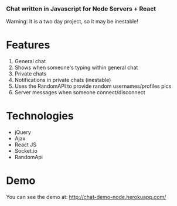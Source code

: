 ### Chat written in Javascript for Node Servers + React

Warning: It is a two day project, so it may be inestable!

# Features

1. General chat
2. Shows when someone's typing within general chat
3. Private chats
4. Notifications in private chats (inestable)
5. Uses the RandomAPI to provide random usernames/profiles pics
6. Server messages when someone connect/disconnect

# Technologies
- jQuery
- Ajax
- React JS
- Socket.io
- RandomApi

# Demo

You can see the demo at: http://chat-demo-node.herokuapp.com/